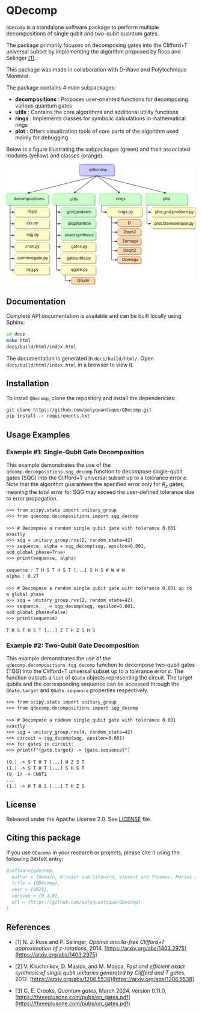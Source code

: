 # QDecomp
`QDecomp` is a standalone software package to perform multiple decompositions of single qubit and two-qubit quantum gates.

The package primarily focuses on decomposing gates into the Clifford+T universal subset by implementing the algorithm proposed by Ross and Selinger [[1]](#ref1).

This package was made in collaboration with D-Wave and Polytechnique Montréal.

The package contains 4 main subpackages:
* **decompositions** : Proposes user-oriented functions for decomposing various quantum gates
* **utils** : Contains the core algorithms and additional utility functions
* **rings** : Implements classes for symbolic calculations in mathematical rings
* **plot** : Offers visualization tools of core parts of the algorithm used mainly for debugging

Below is a figure illustrating the subpackages (green) and their associated modules (yellow) and classes (orange). 

![Package Structure](assets/package_structure.svg)

## Documentation

Complete API documentation is available and can be built locally using Sphinx:

```bash
cd docs
make html
docs/build/html/index.html
```

The documentation is generated in `docs/build/html/`. Open `docs/build/html/index.html` in a browser to view it.

## Installation

To install `QDecomp`, clone the repository and install the dependencies:

```bash
git clone https://github.com/polyquantique/QDecomp.git
pip install -r requirements.txt
```

## Usage Examples

### Example #1: Single-Qubit Gate Decomposition

This example demonstrates the use of the `qdcomp.decompositions.sqg_decomp` function to decompose single-qubit gates (SQG) into the Clifford+T universal subset up to a tolerance error $\varepsilon$. Note that the algorithm guarantees the specified error only for $R_z$ gates, meaning the total error for SQG may exceed the user-defined tolerance due to error propagation.   

```pycon
>>> from scipy.stats import unitary_group
>>> from qdecomp.decompositions import sqg_decomp

>>> # Decompose a random single qubit gate with tolerance 0.001 exactly
>>> sqg = unitary_group.rvs(2, random_state=42)
>>> sequence, alpha = sqg_decomp(sqg, epsilon=0.001, add_global_phase=True)
>>> print(sequence, alpha)

sequence : T H S T H S T [...] S H S W W W W
alpha : 0.27

>>> # Decompose a random single qubit gate with tolerance 0.001 up to a global phase
>>> sqg = unitary_group.rvs(2, random_state=42)
>>> sequence, _ = sqg_decomp(sqg, epsilon=0.001, add_global_phase=False)
>>> print(sequence)

T H S T H S T [...] Z T H Z S H S
```

### Example #2: Two-Qubit Gate Decomposition
This example demonstrates the use of the `qdecomp.decompositions.tqg_decomp` function to decompose two-qubit gates (TQG) into the Clifford+T universal subset up to a tolerance error $\varepsilon$. The function outputs a `list` of `QGate` objects representing the circuit. The target qubits and the corresponding sequence can be accessed through the `QGate.target` and `QGate.sequence` properties respectively.

```pycon
>>> from scipy.stats import unitary_group
>>> from qdecomp.decompositions import sqg_decomp

>>> # Decompose a radnom single qubit gate with tolerance 0.001 exactly
>>> sqg = unitary_group.rvs(4, random_state=42)
>>> circuit = sqg_decomp(sqg, epsilon=0.001)
>>> for gates in circuit:
>>> print(f"{gate.target} -> {gate.sequence}")

(0,) -> S T H T [...] H Z S T
(1,) -> S T H T [...] S H S T
(0, 1) -> CNOT1
...
(1,) -> H T H S [...] T H Z S
```

## License

Released under the Apache License 2.0. See [LICENSE](LICENSE) file.

## Citing this package

If you use `QDecomp` in your research or projects, please cite it using the following BibTeX entry:

```bibtex
@software{qdecomp,
  author = {Romain, Olivier and Girouard, Vincent and Trudeau, Marius and Blais, Francis},
  title = {QDecomp},
  year = {2025},
  version = {0.1.0},
  url = {https://github.com/polyquantique/QDecomp}
}
```

## References

* <a id="ref1"></a> [1] N. J. Ross and P. Selinger, *Optimal ancilla-free Clifford+T approximation of z-rotations*, 2014. [https://arxiv.org/abs/1403.2975](https://arxiv.org/abs/1403.2975)

* [2] V. Kliuchnikov, D. Maslov, and M. Mosca, *Fast and efficient exact synthesis of single qubit unitaries generated by Clifford and T gates*, 2012. [https://arxiv.org/abs/1206.5538](https://arxiv.org/abs/1206.5538)

* [3] G. E. Crooks, *Quantum gates*, March 2024, version 0.11.0, [https://threeplusone.com/pubs/on_gates.pdf](https://threeplusone.com/pubs/on_gates.pdf)
